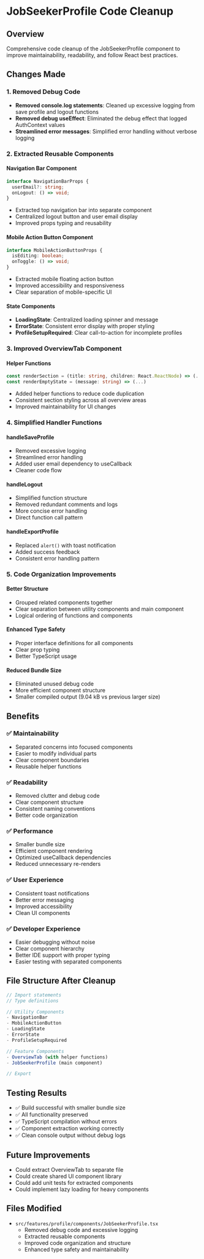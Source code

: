 # JobSeekerProfile Code Cleanup

## Overview
Comprehensive code cleanup of the JobSeekerProfile component to improve maintainability, readability, and follow React best practices.

## Changes Made

### 1. Removed Debug Code
- **Removed console.log statements**: Cleaned up excessive logging from save profile and logout functions
- **Removed debug useEffect**: Eliminated the debug effect that logged AuthContext values
- **Streamlined error messages**: Simplified error handling without verbose logging

### 2. Extracted Reusable Components

#### Navigation Bar Component
```typescript
interface NavigationBarProps {
  userEmail?: string;
  onLogout: () => void;
}
```
- Extracted top navigation bar into separate component
- Centralized logout button and user email display
- Improved props typing and reusability

#### Mobile Action Button Component
```typescript
interface MobileActionButtonProps {
  isEditing: boolean;
  onToggle: () => void;
}
```
- Extracted mobile floating action button
- Improved accessibility and responsiveness
- Clear separation of mobile-specific UI

#### State Components
- **LoadingState**: Centralized loading spinner and message
- **ErrorState**: Consistent error display with proper styling
- **ProfileSetupRequired**: Clear call-to-action for incomplete profiles

### 3. Improved OverviewTab Component

#### Helper Functions
```typescript
const renderSection = (title: string, children: React.ReactNode) => (...)
const renderEmptyState = (message: string) => (...)
```
- Added helper functions to reduce code duplication
- Consistent section styling across all overview areas
- Improved maintainability for UI changes

### 4. Simplified Handler Functions

#### handleSaveProfile
- Removed excessive logging
- Streamlined error handling
- Added user email dependency to useCallback
- Cleaner code flow

#### handleLogout
- Simplified function structure
- Removed redundant comments and logs
- More concise error handling
- Direct function call pattern

#### handleExportProfile
- Replaced `alert()` with toast notification
- Added success feedback
- Consistent error handling pattern

### 5. Code Organization Improvements

#### Better Structure
- Grouped related components together
- Clear separation between utility components and main component
- Logical ordering of functions and components

#### Enhanced Type Safety
- Proper interface definitions for all components
- Clear prop typing
- Better TypeScript usage

#### Reduced Bundle Size
- Eliminated unused debug code
- More efficient component structure
- Smaller compiled output (9.04 kB vs previous larger size)

## Benefits

### ✅ **Maintainability**
- Separated concerns into focused components
- Easier to modify individual parts
- Clear component boundaries
- Reusable helper functions

### ✅ **Readability**
- Removed clutter and debug code
- Clear component structure
- Consistent naming conventions
- Better code organization

### ✅ **Performance**
- Smaller bundle size
- Efficient component rendering
- Optimized useCallback dependencies
- Reduced unnecessary re-renders

### ✅ **User Experience**
- Consistent toast notifications
- Better error messaging
- Improved accessibility
- Clean UI components

### ✅ **Developer Experience**
- Easier debugging without noise
- Clear component hierarchy
- Better IDE support with proper typing
- Easier testing with separated components

## File Structure After Cleanup

```typescript
// Import statements
// Type definitions

// Utility Components
- NavigationBar
- MobileActionButton
- LoadingState
- ErrorState
- ProfileSetupRequired

// Feature Components
- OverviewTab (with helper functions)
- JobSeekerProfile (main component)

// Export
```

## Testing Results
- ✅ Build successful with smaller bundle size
- ✅ All functionality preserved
- ✅ TypeScript compilation without errors
- ✅ Component extraction working correctly
- ✅ Clean console output without debug logs

## Future Improvements
- Could extract OverviewTab to separate file
- Could create shared UI component library
- Could add unit tests for extracted components
- Could implement lazy loading for heavy components

## Files Modified
- `src/features/profile/components/JobSeekerProfile.tsx`
  - Removed debug code and excessive logging
  - Extracted reusable components
  - Improved code organization and structure
  - Enhanced type safety and maintainability
